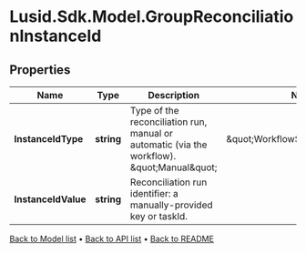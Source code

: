 # Lusid.Sdk.Model.GroupReconciliationInstanceId

## Properties

Name | Type | Description | Notes
------------ | ------------- | ------------- | -------------
**InstanceIdType** | **string** | Type of the reconciliation run, manual or automatic (via the workflow). \&quot;Manual\&quot; | \&quot;WorkflowServiceTaskId\&quot; | 
**InstanceIdValue** | **string** | Reconciliation run identifier: a manually-provided key or taskId. | 

[Back to Model list](../README.md#documentation-for-models) &#8226; [Back to API list](../README.md#documentation-for-api-endpoints) &#8226; [Back to README](../README.md)

